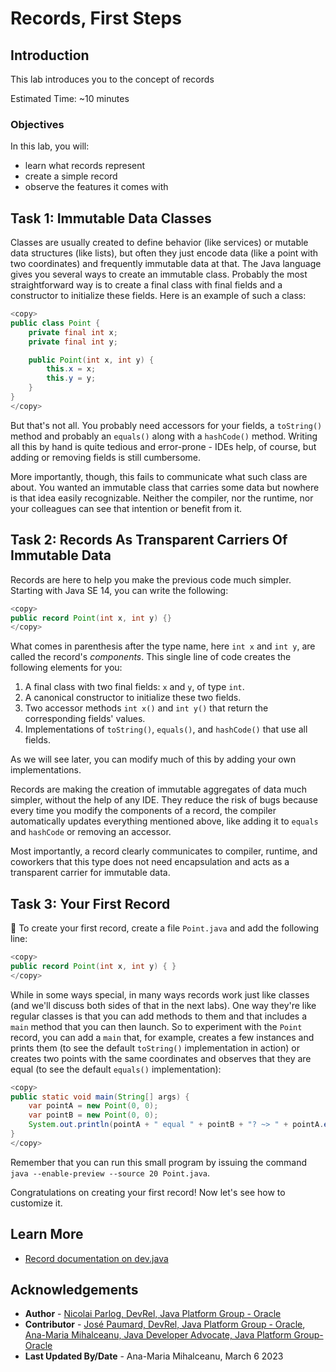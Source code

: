 # Records, First Steps

## Introduction

This lab introduces you to the concept of records

Estimated Time: ~10 minutes

### **Objectives**

In this lab, you will:

* learn what records represent
* create a simple record
* observe the features it comes with

## Task 1: Immutable Data Classes

Classes are usually created to define behavior (like services) or mutable data structures (like lists), but often they just encode data (like a point with two coordinates) and frequently immutable data at that.
The Java language gives you several ways to create an immutable class.
Probably the most straightforward way is to create a final class with final fields and a constructor to initialize these fields.
Here is an example of such a class:

```java
<copy>
public class Point {
	private final int x;
	private final int y;

	public Point(int x, int y) {
		this.x = x;
		this.y = y;
	}
}
</copy>
```

But that's not all.
You probably need accessors for your fields, a `toString()` method and probably an `equals()` along with a `hashCode()` method.
Writing all this by hand is quite tedious and error-prone - IDEs help, of course, but adding or removing fields is still cumbersome.

More importantly, though, this fails to communicate what such class are about.
You wanted an immutable class that carries some data but nowhere is that idea easily recognizable.
Neither the compiler, nor the runtime, nor your colleagues can see that intention or benefit from it.

## Task 2: Records As Transparent Carriers Of Immutable Data

Records are here to help you make the previous code much simpler.
Starting with Java SE 14, you can write the following:

```java
<copy>
public record Point(int x, int y) {}
</copy>
```

What comes in parenthesis after the type name, here `int x` and `int y`, are called the record's _components_.
This single line of code creates the following elements for you:

1. A final class with two final fields: `x` and `y`, of type `int`.
2. A canonical constructor to initialize these two fields.
3. Two accessor methods `int x()` and `int y()` that return the corresponding fields' values.
4. Implementations of `toString()`, `equals()`, and `hashCode()` that use all fields.

As we will see later, you can modify much of this by adding your own implementations.

Records are making the creation of immutable aggregates of data much simpler, without the help of any IDE.
They reduce the risk of bugs because every time you modify the components of a record, the compiler automatically updates everything mentioned above, like adding it to `equals` and `hashCode` or removing an accessor.

Most importantly, a record clearly communicates to compiler, runtime, and coworkers that this type does not need encapsulation and acts as a transparent carrier for immutable data.

## Task 3: Your First Record

💪 To create your first record, create a file `Point.java` and add the following line:

```java
<copy>
public record Point(int x, int y) { }
</copy>
```

While in some ways special, in many ways records work just like classes (and we'll discuss both sides of that in the next labs).
One way they're like regular classes is that you can add methods to them and that includes a `main` method that you can then launch.
So to experiment with the `Point` record, you can add a `main` that, for example, creates a few instances and prints them (to see the default `toString()` implementation in action) or creates two points with the same coordinates and observes that they are equal (to see the default `equals()` implementation):

```java
<copy>
public static void main(String[] args) {
	var pointA = new Point(0, 0);
	var pointB = new Point(0, 0);
	System.out.println(pointA + " equal " + pointB + "? ~> " + pointA.equals(pointB));
}
</copy>
```

Remember that you can run this small program by issuing the command `java --enable-preview --source 20 Point.java`.

Congratulations on creating your first record!
Now let's see how to customize it.


## Learn More

* [Record documentation on dev.java](https://dev.java/learn/using-record-to-model-immutable-data/)


## Acknowledgements

* **Author** - [Nicolai Parlog, DevRel, Java Platform Group - Oracle](https://nipafx.dev/)
* **Contributor** - [José Paumard, DevRel, Java Platform Group - Oracle](https://twitter.com/JosePaumard), [Ana-Maria Mihalceanu, Java Developer Advocate, Java Platform Group- Oracle](https://twitter.com/ammbra1508)
* **Last Updated By/Date** - Ana-Maria Mihalceanu, March 6 2023
